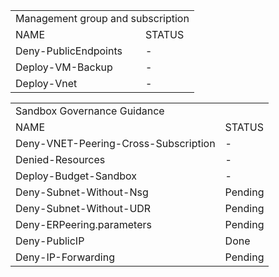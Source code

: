 <table>
	<tr>
		<td colspan=2>Management group and subscription</td>
	</tr>
	<tr>
		<td>NAME</td>
		<td>STATUS</td>
	</tr>
	<tr>
		<td>Deny-PublicEndpoints</td>
		<td>-</td>
	</tr>
	<tr>
		<td>Deploy-VM-Backup</td>
		<td>-</td>
	</tr>
	<tr>
		<td>Deploy-Vnet</td>
		<td>-</td>
	</tr>
</table>

<table style="display:block;">
	<tr>
		<td colspan=2>Sandbox Governance Guidance</td>
	</tr>
	<tr>
		<td>NAME</td>
		<td>STATUS</td>
	</tr>
	<tr>
		<td>Deny-VNET-Peering-Cross-Subscription</td>
		<td>-</td>
	</tr>	
		<td>Denied-Resources</td>
		<td>-</td>
	</tr>
	<tr>
		<td>Deploy-Budget-Sandbox</td>
		<td>-</td>
	</tr>
	<tr>
		<td>Deny-Subnet-Without-Nsg</td>
		<td>Pending</td>
	</tr>
	<tr>
		<td>Deny-Subnet-Without-UDR</td>
		<td>Pending</td>
	</tr>
	<tr>
		<td>Deny-ERPeering.parameters</td>
		<td>Pending</td>
	</tr>
	<tr>
		<td>Deny-PublicIP</td>
		<td>Done</td>
	</tr>
	<tr>
		<td>Deny-IP-Forwarding</td>
		<td>Pending</td>
	</tr>
</table>
